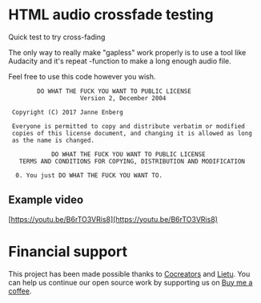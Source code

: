 # HTML audio crossfade testing

Quick test to try cross-fading <audio> tags on loop. Seems to be pretty easy to
accomplish, but the <audio> tags have a bunch of issues, e.g. I couldn't get
onload events to trigger, nor could I get them to play a gapless loop properly.

The only way to really make "gapless" work properly is to use a tool like 
Audacity and it's repeat -function to make a long enough audio file.

Feel free to use this code however you wish.

```
        DO WHAT THE FUCK YOU WANT TO PUBLIC LICENSE 
                    Version 2, December 2004 

 Copyright (C) 2017 Janne Enberg 

 Everyone is permitted to copy and distribute verbatim or modified 
 copies of this license document, and changing it is allowed as long 
 as the name is changed. 

            DO WHAT THE FUCK YOU WANT TO PUBLIC LICENSE 
   TERMS AND CONDITIONS FOR COPYING, DISTRIBUTION AND MODIFICATION 

  0. You just DO WHAT THE FUCK YOU WANT TO.
```


## Example video

[https://youtu.be/B6rTO3VRis8](https://youtu.be/B6rTO3VRis8)
        
        
# Financial support

This project has been made possible thanks to [Cocreators](https://cocreators.ee) and [Lietu](https://lietu.net). You can help us continue our open source work by supporting us on [Buy me a coffee](https://www.buymeacoffee.com/cocreators).

